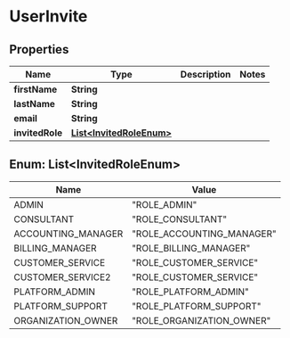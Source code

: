 

# UserInvite



## Properties

| Name | Type | Description | Notes |
|------------ | ------------- | ------------- | -------------|
|**firstName** | **String** |  |  |
|**lastName** | **String** |  |  |
|**email** | **String** |  |  |
|**invitedRole** | [**List&lt;InvitedRoleEnum&gt;**](#List&lt;InvitedRoleEnum&gt;) |  |  |



## Enum: List&lt;InvitedRoleEnum&gt;

| Name | Value |
|---- | -----|
| ADMIN | &quot;ROLE_ADMIN&quot; |
| CONSULTANT | &quot;ROLE_CONSULTANT&quot; |
| ACCOUNTING_MANAGER | &quot;ROLE_ACCOUNTING_MANAGER&quot; |
| BILLING_MANAGER | &quot;ROLE_BILLING_MANAGER&quot; |
| CUSTOMER_SERVICE | &quot;ROLE_CUSTOMER_SERVICE&quot; |
| CUSTOMER_SERVICE2 | &quot;ROLE_CUSTOMER_SERVICE&quot; |
| PLATFORM_ADMIN | &quot;ROLE_PLATFORM_ADMIN&quot; |
| PLATFORM_SUPPORT | &quot;ROLE_PLATFORM_SUPPORT&quot; |
| ORGANIZATION_OWNER | &quot;ROLE_ORGANIZATION_OWNER&quot; |



